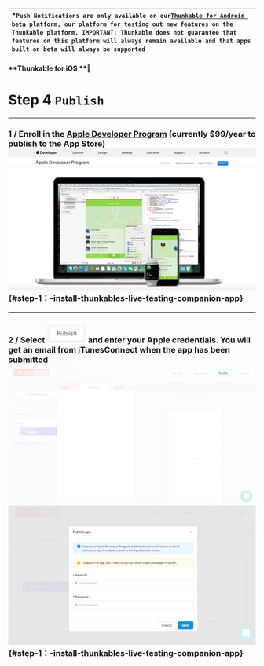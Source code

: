| \*`Push Notifications are only available on our`[`Thunkable for Android beta platform`](http://beta.thunkable.com/)`, our platform for testing out new features on the Thunkable platform. IMPORTANT: Thunkable does not guarantee that features on this platform will always remain available and that apps built on beta will always be supported` |
| :--- |


#### **Thunkable for iOS **

# Step 4 `Publish`

---

### 1 / Enroll in the [Apple Developer Program](https://developer.apple.com/programs/) \(currently $99/year to publish to the App Store\)![](/assets/publish-ios-fig-1.png) {#step-1：-install-thunkables-live-testing-companion-app}

---

### 2 / Select ![](/assets/publish-ios.png) and enter your Apple credentials. You will get an email from iTunesConnect when the app has been submitted![](/assets/publish-ios-fig-2.png)![](/assets/publish-ios-fig-3.png) {#step-1：-install-thunkables-live-testing-companion-app}



